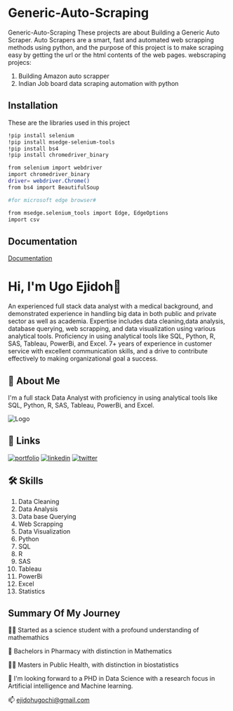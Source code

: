 
# Generic-Auto-Scraping

Generic-Auto-Scraping
These projects are about Building a Generic Auto Scraper. Auto Scrapers are a smart, fast and automated web scrapping methods using python, and the purpose of this project is to make scraping easy by getting the url or the html contents of the web pages. 
webscraping projecs: 
1. Building Amazon auto scrapper
2. Indian Job board data scraping automation with python

## Installation

These are the libraries used in this project

```bash
!pip install selenium
!pip install msedge-selenium-tools 
!pip install bs4
!pip install chromedriver_binary 

from selenium import webdriver
import chromedriver_binary
driver= webdriver.Chrome()
from bs4 import BeautifulSoup

#for microsoft edge browser#

from msedge.selenium_tools import Edge, EdgeOptions 
import csv
```
    
## Documentation

[Documentation](https://linktodocumentation)


# Hi, I'm Ugo Ejidoh👋
An experienced full stack data analyst with a medical background, and demonstrated experience in handling big data in both public and private sector as well as academia. Expertise includes data cleaning,data analysis, database querying, web scrapping, and data visualization using various analytical tools. Proficiency in using analytical tools like SQL, Python, R, SAS, Tableau, PowerBi, and Excel. 
7+ years of experience in customer service with excellent communication skills, and a drive to contribute effectively to making organizational goal a success.
## 🚀 About Me
I'm a full stack Data Analyst with proficiency in using analytical tools like SQL, Python, R, SAS, Tableau, PowerBi, and Excel.


![Logo](https://github-readme-stats.vercel.app/api?username=eugochi&&show_icons=true&title_color=ffffff&icon_color=bb2acf&text_color=daf7dc&bg_color=151515)


## 🔗 Links
[![portfolio](https://img.shields.io/badge/my_portfolio-000?style=for-the-badge&logo=ko-fi&logoColor=white)](https://katherineoelsner.com/)
[![linkedin](https://img.shields.io/badge/linkedin-0A66C2?style=for-the-badge&logo=linkedin&logoColor=white)](https://www.linkedin.com/in/ugo-ejidoh-085494178/)
[![twitter](https://img.shields.io/badge/twitter-1DA1F2?style=for-the-badge&logo=twitter&logoColor=white)](https://twitter.com/)



## 🛠 Skills
1. Data Cleaning
2. Data Analysis
3. Data base Querying
4. Web Scrapping
5. Data Visualization
6. Python
7. SQL
8. R
9. SAS
10. Tableau
11. PowerBi 
12. Excel
13. Statistics


## Summary Of My Journey
👩‍💻 Started as a science student with a profound understanding of mathemathics 

🧠 Bachelors in Pharmacy with distinction in Mathematics

👯‍♀️ Masters in Public Health, with distinction in biostatistics

🤔 I'm looking forward to a PHD in Data Science with a research focus in Artificial intelligence and Machine learning.

📫 ejidohugochi@gmail.com

